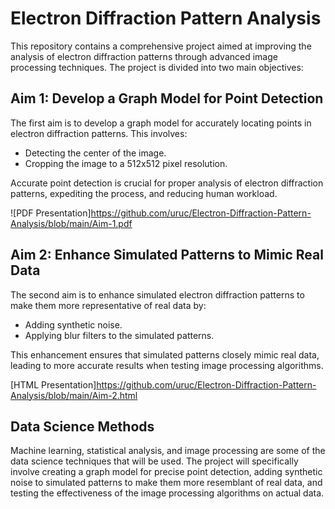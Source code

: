 # Electron Diffraction Pattern Analysis
This repository contains a comprehensive project aimed at improving the analysis of electron diffraction patterns through advanced image processing techniques. The project is divided into two main objectives:

## Aim 1: Develop a Graph Model for Point Detection
The first aim is to develop a graph model for accurately locating points in electron diffraction patterns. This involves:
- Detecting the center of the image.
- Cropping the image to a 512x512 pixel resolution.

Accurate point detection is crucial for proper analysis of electron diffraction patterns, expediting the process, and reducing human workload.

![PDF Presentation]https://github.com/uruc/Electron-Diffraction-Pattern-Analysis/blob/main/Aim-1.pdf

## Aim 2: Enhance Simulated Patterns to Mimic Real Data
The second aim is to enhance simulated electron diffraction patterns to make them more representative of real data by:
- Adding synthetic noise.
- Applying blur filters to the simulated patterns.

This enhancement ensures that simulated patterns closely mimic real data, leading to more accurate results when testing image processing algorithms.

[HTML Presentation]https://github.com/uruc/Electron-Diffraction-Pattern-Analysis/blob/main/Aim-2.html

## Data Science Methods
Machine learning, statistical analysis, and image processing are some of the data science techniques that will be used. The project will specifically involve creating a graph model for precise point detection, adding synthetic noise to simulated patterns to make them more resemblant of real data, and testing the effectiveness of the image processing algorithms on actual data.

